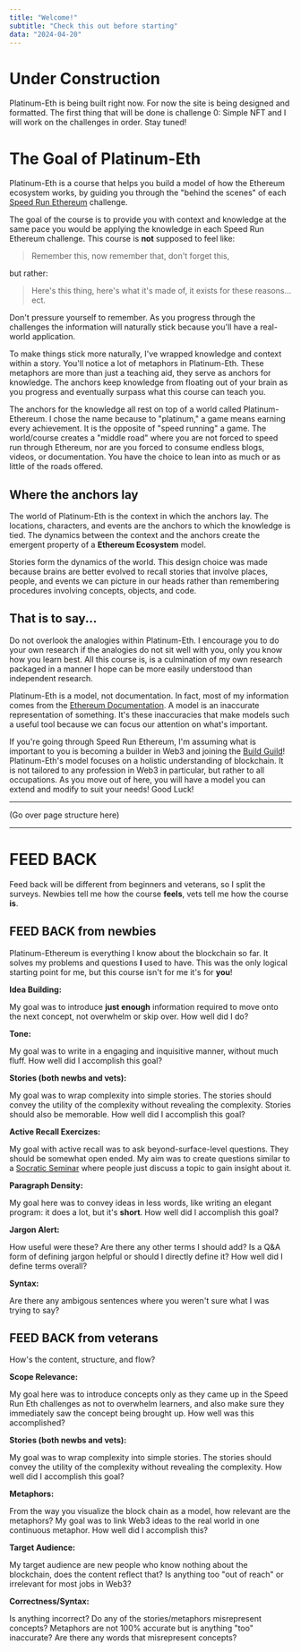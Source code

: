 ```yaml
---
title: "Welcome!"
subtitle: "Check this out before starting"
data: "2024-04-20"
---
```


# Under Construction

Platinum-Eth is being built right now. For now
the site is being designed and formatted. The first thing that will be done is challenge 0:
Simple NFT and I will work on the challenges in order. Stay tuned!

# The Goal of Platinum-Eth

Platinum-Eth is a course that helps you build a model of how the Ethereum ecosystem works,
by guiding you through the "behind the scenes" of each [Speed Run Ethereum](https://speedrunethereum.com/)
challenge.

The goal of the course is to provide you with context and knowledge at the same pace you
would be applying the knowledge in each Speed Run Ethereum challenge. This course is **not**
supposed to feel like:

> Remember this, now remember that, don't forget this,

but rather:

> Here's this thing, here's what it's made of, it exists for these reasons... ect.

Don't pressure yourself to remember. As you progress through the challenges the
information will naturally stick because you'll have a real-world application.

To make things stick more naturally, I've wrapped knowledge and context within a story.
You'll notice a lot of metaphors in Platinum-Eth. These metaphors are more than just a
teaching aid, they serve as anchors for knowledge. The anchors keep knowledge from floating
out of your brain as you progress and eventually surpass what this course can teach you.

The anchors for the knowledge all rest on top of a world called
Platinum-Ethereum. I chose the name because to "platinum," a game means earning every achievement. It is the opposite of "speed running" a game. The world/course creates a
"middle road" where you are not forced to speed run through Ethereum, nor are you forced to
consume endless blogs, videos, or documentation. You have the choice to lean into as much or
as little of the roads offered.

## Where the anchors lay

The world of Platinum-Eth is the context in which the anchors lay. The locations, characters,
and events are the anchors to which the knowledge is tied. The dynamics between the context and
the anchors create the emergent property of a **Ethereum Ecosystem** model.

Stories form the dynamics of the world. This design choice was made because brains are
better evolved to recall stories that involve places, people, and events we can picture
in our heads rather than remembering procedures involving concepts, objects, and code.

## That is to say...

Do not overlook the analogies within Platinum-Eth. I encourage you to do your own research
if the analogies do not sit well with you, only you know how you learn best.
All this course is, is a culmination of my own research packaged in a manner I hope can
be more easily understood than independent research.

Platinum-Eth is a model, not documentation. In fact, most of my information comes from the
[Ethereum Documentation](https://ethereum.org/en/developers/docs/intro-to-ethereum/). A model
is an inaccurate representation of something. It's these inaccuracies that make models such a
useful tool because we can focus our attention on what's important.

If you're going through
Speed Run Ethereum, I'm assuming what is important to you is becoming a builder in Web3 and
joining the [Build Guild](https://app.buidlguidl.com/)! Platinum-Eth's model focuses on
a holistic understanding of blockchain. It is not tailored to any profession in Web3
in particular, but rather to all occupations. As you move out of here, you will have
a model you can extend and modify to suit your needs! Good Luck!

---

(Go over page structure here)

---

# FEED BACK

Feed back will be different from beginners and veterans, so I split the surveys.
Newbies tell me how the course **feels**, vets tell me how the course **is**.

## FEED BACK from newbies

Platinum-Ethereum is everything I know about the blockchain so far. It solves my problems and
questions **I** used to have. This was the only logical starting point for me, but
this course isn't for me it's for **you**!

**Idea Building:**

My goal was to introduce **just enough** information required to move onto the next concept,
not overwhelm or skip over. How well did I do?

**Tone:**

My goal was to write in a engaging and inquisitive manner, without much fluff. How well did
I accomplish this goal?

**Stories (both newbs and vets):**

My goal was to wrap complexity into simple stories. The stories should convey
the utility of the complexity without revealing the complexity. Stories should also be memorable.
How well did I accomplish this goal?

**Active Recall Exercizes:**

My goal with active recall was to ask beyond-surface-level questions. They should be somewhat
open ended. My aim was to create questions similar to a
[Socratic Seminar](https://www.teachthought.com/critical-thinking/definition-of-socratic-seminar/)
where people just discuss a topic to gain insight about it.

**Paragraph Density:**

My goal here was to convey ideas in less words, like writing an elegant program: it does a lot, but
it's **short**. How well did I accomplish this goal?

**Jargon Alert:**

How useful were these? Are there any other terms I should add? Is a Q&A form of defining jargon
helpful or should I directly define it? How well did I define terms overall?

**Syntax:**

Are there any ambigous sentences where you weren't sure what I was trying to say?

## FEED BACK from veterans

How's the content, structure, and flow?

**Scope Relevance:**

My goal here was to introduce concepts only as they came up in the Speed Run Eth challenges as not
to overwhelm learners, and also make sure they immediately saw the concept being brought up. How
well was this accomplished?

**Stories (both newbs and vets):**

My goal was to wrap complexity into simple stories. The stories should convey
the utility of the complexity without revealing the complexity. How well did I accomplish this
goal?

**Metaphors:**

From the way you visualize the block chain as a model, how relevant are the metaphors? My goal was
to link Web3 ideas to the real world in one continuous metaphor. How well did I accomplish this?

**Target Audience:**

My target audience are new people who know nothing about the blockchain, does the content reflect
that? Is anything too "out of reach" or irrelevant for most jobs in Web3?

**Correctness/Syntax:**

Is anything incorrect? Do any of the stories/metaphors misrepresent concepts? Metaphors are not
100% accurate but is anything "too" inaccurate? Are there any words that misrepresent concepts?
